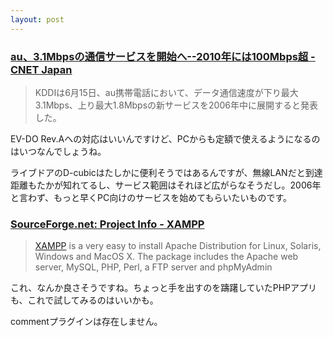 ```yaml
---
layout: post
---
```

<h3><a href="http://japan.cnet.com/news/com/story/0,2000047668,20084474,00.htm?ref=rss">au、3.1Mbpsの通信サービスを開始へ--2010年には100Mbps超 - CNET Japan</a></h3>
<blockquote><p>KDDIは6月15日、au携帯電話において、データ通信速度が下り最大3.1Mbps、上り最大1.8Mbpsの新サービスを2006年中に展開すると発表した。</p>
</blockquote>
<p>EV-DO Rev.Aへの対応はいいんですけど、PCからも定額で使えるようになるのはいつなんでしょうね。</p>
<p>ライブドアのD-cubicはたしかに便利そうではあるんですが、無線LANだと到達距離もたかが知れてるし、サービス範囲はそれほど広がらなそうだし。2006年と言わず、もっと早くPC向けのサービスを始めてもらいたいものです。</p>
<h3><a href="http://sourceforge.net/projects/xampp/">SourceForge.net: Project Info - XAMPP</a></h3>
<blockquote><p><a href="http://www.apachefriends.org/en/xampp.html">XAMPP</a> is a very easy to install Apache Distribution for Linux, Solaris, Windows and MacOS X. The package includes the Apache web server, MySQL, PHP, Perl, a FTP server and phpMyAdmin</p>
</blockquote>
<p>これ、なんか良さそうですね。ちょっと手を出すのを躊躇していたPHPアプリも、これで試してみるのはいいかも。</p>
<p><span class="error">commentプラグインは存在しません。</span> </p>
